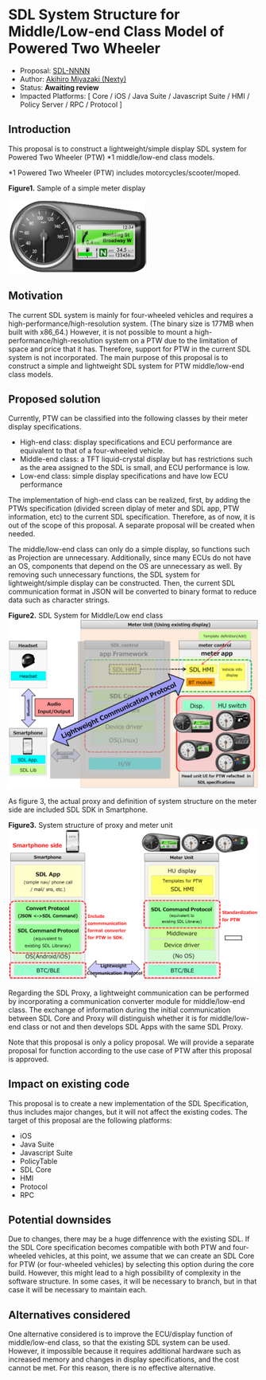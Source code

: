 # SDL System Structure for Middle/Low-end Class Model of Powered Two Wheeler

* Proposal: [SDL-NNNN](NNNN-SDL-System-Structure-for-MiddleLow-end-Class-Model-of-Powered-Two-Wheeler.md)
* Author: [Akihiro Miyazaki (Nexty)](https://github.com/Akihiro-Miyazaki)
* Status: **Awaiting review**
* Impacted Platforms: [ Core / iOS / Java Suite / Javascript Suite / HMI / Policy Server / RPC / Protocol ]

## Introduction

This proposal is to construct a lightweight/simple display SDL system for Powered Two Wheeler (PTW) *1 middle/low-end class models.

*1 Powered Two Wheeler (PTW) includes motorcycles/scooter/moped.

<b>Figure1.</b> Sample of a simple meter display

![Figure1](../assets/proposals/NNNN-SDL-System-Structure-for-MiddleLow-end-Class-Model-of-Powered-Two-Wheeler/Figure1_Sample_of_a_simple_meter_display.png)


## Motivation

The current SDL system is mainly for four-wheeled vehicles and requires a high-performance/high-resolution system. (The binary size is 177MB when built with x86_64.) However, it is not possible to mount a high-performance/high-resolution system on a PTW due to the limitation of space and price that it has. Therefore, support for PTW in the current SDL system is not incorporated. The main purpose of this proposal is to construct a simple and lightweight SDL system for PTW middle/low-end class models.

## Proposed solution

Currently, PTW can be classified into the following classes by their meter display specifications.
 - High-end class: display specifications and ECU performance are equivalent to that of a four-wheeled vehicle.
 - Middle-end class: a TFT liquid-crystal display but has restrictions such as the area assigned to the SDL is small, and ECU performance is low.
 - Low-end class: simple display specifications and have low ECU performance

The implementation of high-end class can be realized, first, by adding the PTWs specification (divided screen diplay of meter and SDL app, PTW information, etc) to the current SDL specification. Therefore, as of now, it is out of the scope of this proposal. A separate proposal will be created when needed.

The middle/low-end class can only do a simple display, so functions such as Projection are unnecessary. Additionally, since many ECUs do not have an OS, components that depend on the OS are unnecessary as well. By removing such unnecessary functions, the SDL system for lightweight/simple display can be constructed. Then, the current SDL communication format in JSON will be converted to binary format to reduce data such as character strings.

<b>Figure2.</b> SDL System for Middle/Low end class
![Figure2_SDL_System_for_Middle_Low_end_class.PNG](../assets/proposals/NNNN-SDL-System-Structure-for-MiddleLow-end-Class-Model-of-Powered-Two-Wheeler/Figure2_SDL_System_for_Middle_Low_end_class.png)

As figure 3, the actual proxy and definition of system structure on the meter side are included SDL SDK in Smartphone.

<b>Figure3.</b> System structure of proxy and meter unit
![Figure3_System_structure_of_proxy_and_meter_unit.PNG](../assets/proposals/NNNN-SDL-System-Structure-for-MiddleLow-end-Class-Model-of-Powered-Two-Wheeler/Figure3_System_structure_of_proxy_and_meter_unit.png)

Regarding the SDL Proxy, a lightweight communication can be performed by incorporating a communication converter module for middle/low-end class. The exchange of information during the initial communication between SDL Core and Proxy will distinguish whether it is for middle/low-end class or not and then develops SDL Apps with the same SDL Proxy.

Note that this proposal is only a policy proposal. We will provide a separate proposal for function according to the use case of PTW after this proposal is approved.

## Impact on existing code

This proposal is to create a new implementation of the SDL Specification, thus includes major changes, but it will not affect the existing codes.
The target of this proposal are the following platforms:
- iOS
- Java Suite
- Javascript Suite
- PolicyTable
- SDL Core
- HMI
- Protocol
- RPC

## Potential downsides

Due to changes, there may be a huge diffenrence with the existing SDL. If the SDL Core specification becomes compatible with both PTW and four-wheeled vehicles, at this point, we assume that we can create an SDL Core for PTW (or four-wheeled vehicles) by selecting this option during the core build. However, this might lead to a high possibility of complexity in the software structure. In some cases, it will be necessary to branch, but in that case it will be necessary to maintain each.

## Alternatives considered

One alternative considered is to improve the ECU/display function of middle/low-end class, so that the existing SDL system can be used. However, it impossible because it requires additional hardware such as increased memory and changes in display specifications, and the cost cannot be met. For this reason, there is no effective alternative.
